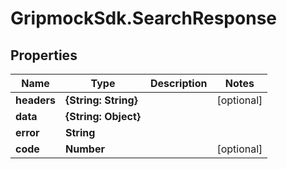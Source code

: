 # GripmockSdk.SearchResponse

## Properties

Name | Type | Description | Notes
------------ | ------------- | ------------- | -------------
**headers** | **{String: String}** |  | [optional] 
**data** | **{String: Object}** |  | 
**error** | **String** |  | 
**code** | **Number** |  | [optional] 



